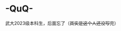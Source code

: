 # -QuQ-

<script setup>
import { VPTeamMembers } from 'vitepress/theme'

const quq = [
  { avatar: '/about/hq/2024/-QuQ-.jpeg', name: '-QuQ-', title: '呜啊...'},
]
</script>

<center>
<VPTeamMembers size="small" :members="quq" />
</center>

武大2023级本科生，后面忘了（~~其实是这个人还没写完~~）